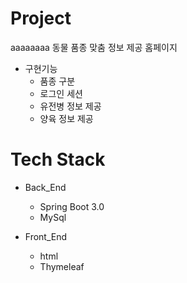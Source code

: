 # Project
aaaaaaaa
동물 품종 맞춤 정보 제공 홈페이지 
- 구현기능
   - 품종 구분
   - 로그인 세션
   - 유전병 정보 제공
   - 양육 정보 제공

# Tech Stack 
 - Back_End 
   - Spring Boot 3.0
   - MySql
    
 - Front_End
   - html
   - Thymeleaf
   
 
